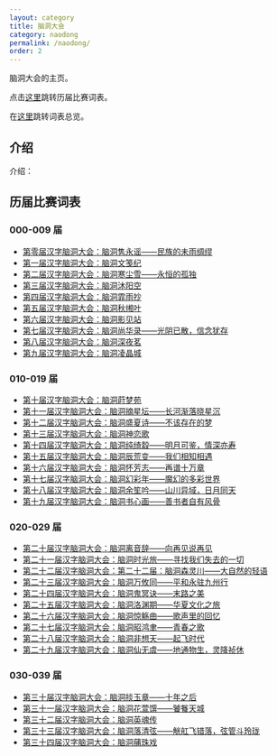 ```yaml
---
layout: category
title: 脑洞大会
category: naodong
permalink: /naodong/
order: 2
---
```


脑洞大会的主页。

点击[这里](#历届比赛词表)跳转历届比赛词表。

在[这里](/zonglan/)跳转词表总览。

## 介绍

介绍：

## 历届比赛词表

### 000-009 届

- [第零届汉字脑洞大会：脑洞隽永谣——民族的未雨绸缪](/naodong/0/)
- [第一届汉字脑洞大会：脑洞文笺纪](/naodong/1/)
- [第二届汉字脑洞大会：脑洞寒尘雪——永恒的孤独](/naodong/2/)
- [第三届汉字脑洞大会：脑洞沐阳空](/naodong/3/)
- [第四届汉字脑洞大会：脑洞霏雨抄](/naodong/4/)
- [第五届汉字脑洞大会：脑洞秋缃叶](/naodong/5/)
- [第六届汉字脑洞大会：脑洞影见站](/naodong/6/)
- [第七届汉字脑洞大会：脑洞尚华录——光阴已散，信念犹存](/naodong/7/)
- [第八届汉字脑洞大会：脑洞深夜茗](/naodong/8/)
- [第九届汉字脑洞大会：脑洞凌晶城](/naodong/9/)

### 010-019 届

- [第十届汉字脑洞大会：脑洞莳梦苑](/naodong/10/)
- [第十一届汉字脑洞大会：脑洞摘星坛——长河渐落晓星沉](/naodong/11/)
- [第十二届汉字脑洞大会：脑洞盛夏诗——不该存在的梦](/naodong/22/)
- [第十三届汉字脑洞大会：脑洞神恋歌](/naodong/13/)
- [第十四届汉字脑洞大会：脑洞纯绮縠——明月可鉴，情深亦寿](/naodong/14/)
- [第十五届汉字脑洞大会：脑洞辰荒变——我们相知相遇](/naodong/15/)
- [第十六届汉字脑洞大会：脑洞怀芳志——再谱十万章](/naodong/16/)
- [第十七届汉字脑洞大会：脑洞幻彩年——魔幻的多彩世界](/naodong/17/)
- [第十八届汉字脑洞大会：脑洞余笙吟——山川异域，日月同天](/naodong/18/)
- [第十九届汉字脑洞大会：脑洞书心画——善书者自有风骨](/naodong/19/)

### 020-029 届

- [第二十届汉字脑洞大会：脑洞离音辞——向再见说再见](/naodong/20/)
- [第二十一届汉字脑洞大会：脑洞时光旅——寻找我们失去的一切](/naodong/21/)
- [第二十二届汉字脑洞大会：第二十二届：脑洞森灵川——大自然的轻语](/naodong/22/)
- [第二十三届汉字脑洞大会：脑洞万攸同——平和永驻九州行](/naodong/23/)
- [第二十四届汉字脑洞大会：脑洞鬼冥诀——末路之美](/naodong/24/)
- [第二十五届汉字脑洞大会：脑洞洛渊期——华夏文化之旅](/naodong/25/)
- [第二十六届汉字脑洞大会：脑洞惊觞曲——歌声里的回忆](/naodong/26/)
- [第二十七届汉字脑洞大会：脑洞昭鸿聿——青春之歌](/naodong/27/)
- [第二十八届汉字脑洞大会：脑洞非想天——起飞时代](/naodong/28/)
- [第二十九届汉字脑洞大会：脑洞仙无虞——地通物生，灵降祯休](/naodong/29/)

### 030-039 届

- [第三十届汉字脑洞大会：脑洞掞玉章——十年之后](/naodong/30/)
- [第三十一届汉字脑洞大会：脑洞花萱馔——饕餮天城](/naodong/31/)
- [第三十二届汉字脑洞大会：脑洞英魂传](/naodong/32/)
- [第三十三届汉字脑洞大会：脑洞落清弦——觥舡飞错落，弦管斗玲珑](/naodong/33/)
- [第三十四届汉字脑洞大会：脑洞蒱珠戏](/naodong/34/)




